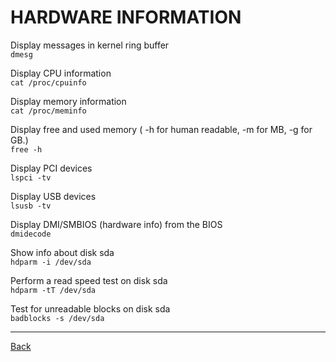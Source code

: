 # HARDWARE INFORMATION
Display messages in kernel ring buffer  
`dmesg`

Display CPU information  
`cat /proc/cpuinfo`

Display memory information  
`cat /proc/meminfo`

Display free and used memory ( -h for human readable, -m for MB, -g for GB.)  
`free -h`

Display PCI devices  
`lspci -tv`

Display USB devices  
`lsusb -tv`

Display DMI/SMBIOS (hardware info) from the BIOS  
`dmidecode`

Show info about disk sda  
`hdparm -i /dev/sda`

Perform a read speed test on disk sda  
`hdparm -tT /dev/sda`

Test for unreadable blocks on disk sda  
`badblocks -s /dev/sda`

---

[Back](../contents.md)